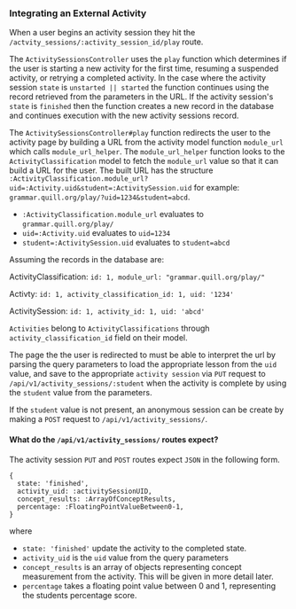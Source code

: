 ### Integrating an External Activity



When a user begins an activity session they hit the `/actvity_sessions/:activity_session_id/play` route.

The `ActivitySessionsController` uses the `play` function which determines if the user is starting a new activity for the first time, resuming a suspended activity, or retrying a completed activity. In the case where the activity session `state` is `unstarted || started` the function continues using the record retrieved from the parameters in the URL. If the activity session's `state` is `finished` then the function creates a new record in the database and continues execution with the new activity sessions record.

The `ActivitySessionsController#play` function redirects the user to the activity page by building a URL from the activity model function `module_url` which calls `module_url_helper`. The `module_url_helper` function looks to the `ActivityClassification` model to fetch the `module_url` value so that it can build a URL for the user. The built URL has the structure `:ActivityClassification.module_url?uid=:Activity.uid&student=:ActivitySession.uid` for example: `grammar.quill.org/play/?uid=1234&student=abcd`.

- `:ActivityClassification.module_url` evaluates to `grammar.quill.org/play/`
- `uid=:Activity.uid` evaluates to `uid=1234`
- `student=:ActivitySession.uid` evaluates to `student=abcd`

Assuming the records in the database are:

ActivityClassification: `id: 1, module_url: "grammar.quill.org/play/"`

Activty: `id: 1, activity_classification_id: 1, uid: '1234'`

ActivitySession: `id: 1, activity_id: 1, uid: 'abcd'`

`Activities` belong to `ActivityClassifications` through `activity_classification_id` field on their model.

The page the the user is redirected to must be able to interpret the url by parsing the query parameters to load the appropriate lesson from the `uid` value,  and save to the appropriate `activity session` via `PUT` request to `/api/v1/activity_sessions/:student` when the activity is complete by using the `student` value from the parameters.

If the `student` value is not present, an anonymous session can be create by making a `POST` request to `/api/v1/activity_sessions/`.

#### What do the `/api/v1/activity_sessions/` routes expect?

The activity session `PUT` and `POST` routes expect `JSON` in the following form.

```
{
  state: 'finished',
  activity_uid: :activitySessionUID,
  concept_results: :ArrayOfConceptResults,
  percentage: :FloatingPointValueBetween0-1,
}
```

where

- `state: 'finished'` update the activity to the completed state.
- `activity_uid` is the `uid` value from the query parameters
- `concept_results` is an array of objects representing concept measurement from the activity. This will be given in more detail later.
- `percentage` takes a floating point value between 0 and 1, representing the students percentage score.
